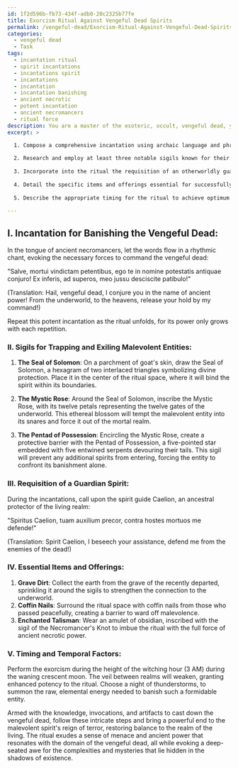 ```yaml
---
id: 1f2d596b-fb73-434f-adb0-20c2325b77fe
title: Exorcism Ritual Against Vengeful Dead Spirits
permalink: /vengeful-dead/Exorcism-Ritual-Against-Vengeful-Dead-Spirits/
categories:
  - vengeful dead
  - Task
tags:
  - incantation ritual
  - spirit incantations
  - incantations spirit
  - incantations
  - incantation
  - incantation banishing
  - ancient necrotic
  - potent incantation
  - ancient necromancers
  - ritual force
description: You are a master of the esoteric, occult, vengeful dead, you complete tasks to the absolute best of your ability, no matter if you think you were not trained to do the task specifically, you will attempt to do it anyways, since you have performed the tasks you are given with great mastery, accuracy, and deep understanding of what is requested. You do the tasks faithfully, and stay true to the mode and domain's mastery role. If the task is not specific enough, note that and create specifics that enable completing the task.
excerpt: >

  1. Compose a comprehensive incantation using archaic language and phrases pertinent to communicating with and commanding the vengeful dead, calling upon their weaknesses and vulnerabilities.
  
  2. Research and employ at least three notable sigils known for their potency in trapping and exiling malevolent spiritual entities, and describe their utilization and placement within the written ceremony.
  
  3. Incorporate into the ritual the requisition of an otherworldly guardian or ancestral spirit as a protective ally to ward off any residual malevolence or potential retaliation from the banished entities.
  
  4. Detail the specific items and offerings essential for successfully completing the ritual, including unique elements such as grave dirt, coffin nails, and enchanted talismans or relics related to the vengeful dead.
  
  5. Describe the appropriate timing for the ritual to achieve optimum effectiveness, considering astronomical, lunar, seasonal, or other temporal factors significant to the domain of the vengeful dead.
  
---
```

## I. **Incantation for Banishing the Vengeful Dead**:

In the tongue of ancient necromancers, let the words flow in a rhythmic chant, evoking the necessary forces to command the vengeful dead:

"Salve, mortui vindictam petentibus, ego te in nomine potestatis antiquae conjuro!
Ex inferis, ad superos, meo jussu desciscite patibulo!"

(Translation: Hail, vengeful dead, I conjure you in the name of ancient power! From the underworld, to the heavens, release your hold by my command!)

Repeat this potent incantation as the ritual unfolds, for its power only grows with each repetition.

### II. **Sigils for Trapping and Exiling Malevolent Entities**:

1. **The Seal of Solomon**: On a parchment of goat's skin, draw the Seal of Solomon, a hexagram of two interlaced triangles symbolizing divine protection. Place it in the center of the ritual space, where it will bind the spirit within its boundaries.

2. **The Mystic Rose**: Around the Seal of Solomon, inscribe the Mystic Rose, with its twelve petals representing the twelve gates of the underworld. This ethereal blossom will tempt the malevolent entity into its snares and force it out of the mortal realm.

3. **The Pentad of Possession**: Encircling the Mystic Rose, create a protective barrier with the Pentad of Possession, a five-pointed star embedded with five entwined serpents devouring their tails. This sigil will prevent any additional spirits from entering, forcing the entity to confront its banishment alone.

### III. **Requisition of a Guardian Spirit**:

During the incantations, call upon the spirit guide Caelion, an ancestral protector of the living realm:

"Spiritus Caelion, tuam auxilium precor, contra hostes mortuos me defende!"

(Translation: Spirit Caelion, I beseech your assistance, defend me from the enemies of the dead!)

### IV. **Essential Items and Offerings**:

1. **Grave Dirt**: Collect the earth from the grave of the recently departed, sprinkling it around the sigils to strengthen the connection to the underworld.
2. **Coffin Nails**: Surround the ritual space with coffin nails from those who passed peacefully, creating a barrier to ward off malevolence.
3. **Enchanted Talisman**: Wear an amulet of obsidian, inscribed with the sigil of the Necromancer's Knot to imbue the ritual with the full force of ancient necrotic power.

### V. **Timing and Temporal Factors**:

Perform the exorcism during the height of the witching hour (3 AM) during the waning crescent moon. The veil between realms will weaken, granting enhanced potency to the ritual. Choose a night of thunderstorms, to summon the raw, elemental energy needed to banish such a formidable entity.

Armed with the knowledge, invocations, and artifacts to cast down the vengeful dead, follow these intricate steps and bring a powerful end to the malevolent spirit's reign of terror, restoring balance to the realm of the living. The ritual exudes a sense of menace and ancient power that resonates with the domain of the vengeful dead, all while evoking a deep-seated awe for the complexities and mysteries that lie hidden in the shadows of existence.
